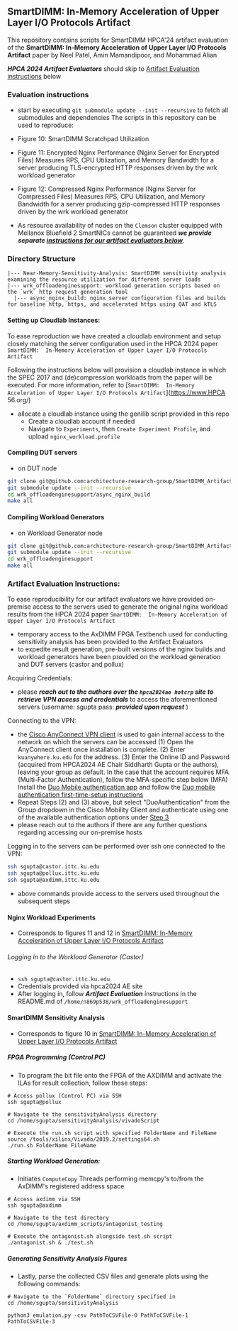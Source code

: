 ## SmartDIMM:  In-Memory Acceleration of Upper Layer I/O Protocols Artifact
This repository contains scripts for SmartDIMM HPCA'24 artifact evaluation of the 
**SmartDIMM:  In-Memory Acceleration of Upper Layer I/O Protocols Artifact** paper by 
Neel Patel, Amin Mamandipoor, and Mohammad Alian

***HPCA 2024 Artifact Evaluators*** should skip to [Artifact Evaluation instructions](#artifact-evaluation-instructions) below

### Evaluation instructions
* start by executing `git submodule update --init --recursive` to fetch all submodules and dependencies
The scripts in this repository can be used to reproduce:
* Figure 10: SmartDIMM Scratchpad Utilization
* Figure 11: Encrypted Nginx Performance (Nginx Server for Encrypted Files) Measures RPS, CPU Utilization,
and Memory Bandwidth for a server producing TLS-encrypted HTTP responses driven by the wrk workload 
generator
* Figure 12: Compressed Nginx Performance (Nginx Server for Compressed Files) Measures RPS, CPU Utilization,
and Memory Bandwidth for a server producing gzip-compressed HTTP responses driven by the wrk workload 
generator

* As resource availability of nodes on the `Clemson` cluster equipped with Mellanox Bluefield 2 SmartNICs cannot be guaranteed ***we provide separate [instructions for our artifact evaluators below](#artifact-evaluation-instructions)***.

### Directory Structure
```
|--- Near-Memory-Sensitivity-Analysis: SmartDIMM sensitivity analysis examining the resource utilization for different server loads
|--- wrk_offloadenginesupport: workload generation scripts based on the `wrk` http request generation tool
  |--- async_nginx_build: nginx server configuration files and builds for baseline http, https, and accelerated https using QAT and kTLS
```

#### Setting up Cloudlab Instances:
To ease reproduction we have created a cloudlab environment and setup closely matching the server configuration used in the HPCA 2024 paper `SmartDIMM:  In-Memory Acceleration of Upper Layer I/O Protocols Artifact`

Following the instructions below will provision a cloudlab instance in which the SPEC 2017 and (de)compression workloads
from the paper will be executed. For more information, refer to [`SmartDIMM:  In-Memory Acceleration of Upper Layer I/O Protocols Artifact`](https://www.HPCA 56.org/)

* allocate a cloudlab instance using the genilib script provided in this repo
	* Create a cloudlab account if needed
	* Navigate to `Experiments`, then `Create Experiment Profile`, and upload `nginx_workload.profile`

#### Compiling DUT servers
* on DUT node
```sh
git clone git@github.com:architecture-research-group/SmartDIMM_ArtifactEvaluation.git
git submodule update --init --recursive
cd wrk_offloadenginesupport/async_nginx_build
make all
```

#### Compiling Workload Generators
* on Workload Generator node
```sh
git clone git@github.com:architecture-research-group/SmartDIMM_ArtifactEvaluation.git
git submodule update --init --recursive
cd wrk_offloadenginesupport
make all
```

### Artifact Evaluation Instructions:
To ease reproducibility for our artifact evaluators we have provided on-premise access to the servers used to generate the original nginx workload results from the HPCA 2024 paper `SmartDIMM:  In-Memory Acceleration of Upper Layer I/O Protocols Artifact`
* temporary access to the AxDIMM FPGA Testbench used for conducting sensitivity analysis has been provided to the Artifact Evaluators
* to expedite result generation, pre-built versions of the nginx builds and workload generators have been provided on the
workload generation and DUT servers (castor and pollux)

Acquiring Credentials:
* please ***reach out to the authors over the `hpca2024ae hotcrp` site  to retrieve VPN access and credentials*** to access the aforementioned servers (username: sgupta pass: ***provided upon request*** )

Connecting to the VPN:
* the [Cisco AnyConnect VPN client](https://www.cisco.com/c/en/us/support/security/anyconnect-secure-mobility-client-v4-x/model.html#~tab-downloads) is used to gain internal access to the network on which the servers can be accessed
(1) Open the AnyConnect client once installation is complete.
(2) Enter `kuanywhere.ku.edu` for the address.
(3) Enter the Online ID and Password (acquired from HPCA2024 AE Chair Siddharth Gupta or the authors), leaving your group as default. 
In the case that the account requires MFA (Multi-Factor Authentication), follow the MFA-specific step below
(MFA) Install the [Duo Mobile authentication app](https://play.google.com/store/apps/details?id=com.duosecurity.duomobile&hl=en_US&gl=US&pli=1) and follow the [Duo mobile authentication first-time-setup instructions](https://kuit.service-now.com/kb?sys_kb_id=9d018174db43d744959e9434db961990&id=kb_article_view&sysparm_rank=1&sysparm_tsqueryId=b771cf641ba235104ccf337e034bcb3b)
* Repeat Steps (2) and (3) above, but select "DuoAuthentication" from the Group dropdown in the Cisco Mobility Client and authenticate using one of the available authentication options under [Step 3](https://kuit.service-now.com/kb?id=kb_article_view&sysparm_article=KB0013837)
* please reach out to the authors if there are any further questions regarding accessing our on-premise hosts

Logging in to the servers can be performed over ssh one connected to the VPN:
```sh
ssh sgupta@castor.ittc.ku.edu
ssh sgupta@pollux.ittc.ku.edu
ssh sgupta@axdimm.ittc.ku.edu
```
* above commands provide access to the servers used throughout the subsequent steps

#### Nginx Workload Experiments
* Corresponds to figures 11 and 12 in [SmartDIMM:  In-Memory Acceleration of Upper Layer I/O Protocols Artifact](https://www.hpca-conf.org/2024)<br>

###### Logging in to the Workload Generator (Castor)
* `ssh sgupta@castor.ittc.ku.edu`
* Credentials provided via hpca2024 AE site
* After logging in, follow ***Artifact Evaluation*** instructions in the README.md of `/home/n869p538/wrk_offloadenginesupport`

#### SmartDIMM Sensitivity Analysis
* Corresponds to figure 10 in [SmartDIMM:  In-Memory Acceleration of Upper Layer I/O Protocols Artifact](https://www.hpca-conf.org/2024)<br>

##### FPGA Programming (Control PC)
* To program the bit file onto the FPGA of the AXDIMM and activate the ILAs for result collection, follow these steps:

```
# Access pollux (Control PC) via SSH
ssh sgupta@pollux             

# Navigate to the sensitivityAnalysis directory
cd /home/sgupta/sensitivityAnalysis/vivadoScript

# Execute the run.sh script with specified FolderName and FileName
source /tools/xilinx/Vivado/2019.2/settings64.sh
./run.sh FolderName FileName 
```

##### Starting Workload Generation:
* Initiates `ComputeCopy` Threads performing memcpy's to/from the AxDIMM's registered address space
```
# Access axdimm via SSH
ssh sgupta@axdimm             

# Navigate to the test directory
cd /home/sgupta/axdimm_scripts/antagonist_testing

# Execute the antagonist.sh alongside test.sh script 
./antagonist.sh & ./test.sh
```

##### Generating Sensitivity Analysis Figures
* Lastly, parse the collected CSV files and generate plots using the following commands:
```
# Navigate to the `FolderName` directory specified in 
cd /home/sgupta/sensitivityAnalysis

python3 emulation.py -csv PathToCSVFile-0 PathToCSVFile-1 PathToCSVFile-3  
```
